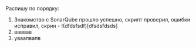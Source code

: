Распишу по порядку:
1. Знакомство с SonarQube прошло успешно, скрипт проверил, ошибки исправил, скрин - !(dfdsfsdf)[dfsdsfdsds]
2. ваввав
3. уваапвапв
